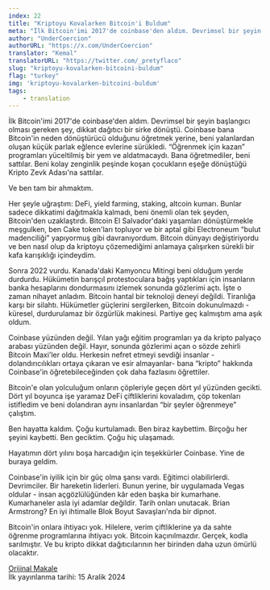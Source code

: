 ```yaml
---
index: 22
title: "Kriptoyu Kovalarken Bitcoin'i Buldum"
meta: "İlk Bitcoin'imi 2017'de coinbase'den aldım. Devrimsel bir şeyin başlangıcı olması gereken şey, dikkat dağıtıcı bir sirke dönüştü."
author: "UnderCoercion"
authorURL: "https://x.com/UnderCoercion"
translator: "Kemal"
translatorURL: "https://twitter.com/_pretyflaco"
slug: "kriptoyu-kovalarken-bitcoini-buldum"
flag: "turkey"
img: 'kriptoyu-kovalarken-bitcoini-buldum'
tags:
    - translation
---
```


İlk Bitcoin'imi 2017'de coinbase'den aldım. Devrimsel bir şeyin başlangıcı olması gereken şey, dikkat dağıtıcı bir sirke dönüştü. Coinbase bana Bitcoin'in neden dönüştürücü olduğunu öğretmek yerine, beni yalanlardan oluşan küçük parlak eğlence evlerine sürükledi. “Öğrenmek için kazan” programları yüceltilmiş bir yem ve aldatmacaydı. Bana öğretmediler, beni sattılar. Beni kolay zenginlik peşinde koşan çocukların eşeğe dönüştüğü Kripto Zevk Adası'na sattılar.

Ve ben tam bir ahmaktım.

Her şeyle uğraştım: DeFi, yield farming, staking, altcoin kumarı. Bunlar sadece dikkatimi dağıtmakla kalmadı, beni önemli olan tek şeyden, Bitcoin'den uzaklaştırdı. Bitcoin El Salvador'daki yaşamları dönüştürmekle meşgulken, ben Cake token'ları topluyor ve bir aptal gibi Electroneum “bulut madenciliği” yapıyormuş gibi davranıyordum. Bitcoin dünyayı değiştiriyordu ve ben nasıl olup da kriptoyu çözemediğimi anlamaya çalışırken sürekli bir kafa karışıklığı içindeydim.

Sonra 2022 vurdu. Kanada'daki Kamyoncu Mitingi beni olduğum yerde durdurdu. Hükümetin barışçıl protestoculara bağış yaptıkları için insanların banka hesaplarını dondurmasını izlemek sonunda gözlerimi açtı. İşte o zaman nihayet anladım. Bitcoin hantal bir teknoloji deneyi değildi. Tiranlığa karşı bir silahtı. Hükümetler güçlerini sergilerken, Bitcoin dokunulmazdı - küresel, durdurulamaz bir özgürlük makinesi. Partiye geç kalmıştım ama aşık oldum.

Coinbase yüzünden değil. Yılan yağı eğitim programları ya da kripto palyaço arabası yüzünden değil. Hayır, sonunda gözlerimi açan o sözde zehirli Bitcoin Maxi'ler oldu. Herkesin nefret etmeyi sevdiği insanlar -dolandırıcılıkları ortaya çıkaran ve esir almayanlar- bana “kripto” hakkında Coinbase'in öğretebileceğinden çok daha fazlasını öğrettiler.

Bitcoin'e olan yolculuğum onların çöpleriyle geçen dört yıl yüzünden gecikti. Dört yıl boyunca işe yaramaz DeFi çiftliklerini kovaladım, çöp tokenları istifledim ve beni dolandıran aynı insanlardan “bir şeyler öğrenmeye” çalıştım.

Ben hayatta kaldım.
Çoğu kurtulamadı.
Ben biraz kaybettim.
Birçoğu her şeyini kaybetti.
Ben geciktim.
Çoğu hiç ulaşamadı.

Hayatımın dört yılını boşa harcadığın için teşekkürler Coinbase. Yine de buraya geldim.

Coinbase'in iyilik için bir güç olma şansı vardı. Eğitimci olabilirlerdi. Devrimciler. Bir hareketin liderleri. Bunun yerine, bir uygulamada Vegas oldular - insan açgözlülüğünden kâr eden başka bir kumarhane. Kumarhaneler asla iyi adamlar değildir. Tarih onları unutacak. Brian Armstrong? En iyi ihtimalle Blok Boyut Savaşları'nda bir dipnot.

Bitcoin'in onlara ihtiyacı yok. Hilelere, verim çiftliklerine ya da sahte öğrenme programlarına ihtiyacı yok. Bitcoin kaçınılmazdır. Gerçek, kodla sarılmıştır. Ve bu kripto dikkat dağıtıcılarının her birinden daha uzun ömürlü olacaktır.

[Orijinal Makale](https://x.com/UnderCoercion/status/1868377447810338967)  
İlk yayınlanma tarihi: 15 Aralik 2024